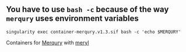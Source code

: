
## You have to use `bash -c` because of the way `merqury` uses environment variables

```{bash}
singularity exec container-merqury.v1.3.sif bash -c 'echo $MERQURY'
```

Containers for [Merqury](https://github.com/marbl/merqury) with [meryl](https://github.com/marbl/meryl)